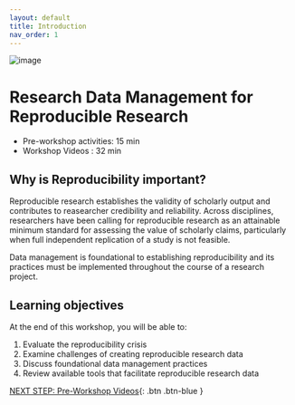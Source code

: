 ```yaml
---
layout: default
title: Introduction 
nav_order: 1
---
```


![image](https://user-images.githubusercontent.com/88455218/145476068-e8534980-796a-4ea2-902e-6e525432c660.png)

# Research Data Management for Reproducible Research

- Pre-workshop activities: 15 min 
- Workshop Videos : 32 min

## Why is Reproducibility important? 

Reproducible research establishes the validity of scholarly output and contributes to reasearcher credibility and reliability. Across disciplines, researchers have been calling for reproducible research as an attainable minimum standard for assessing the value of scholarly claims, particularly when full independent replication of a study is not feasible. 

Data management is foundational to establishing reproducibility and its practices must be implemented throughout the course of a research project. 

## Learning objectives 

At the end of this workshop, you will be able to:

1. Evaluate the reproducibility crisis
2. Examine challenges of creating reproducible research data
3. Discuss foundational data management practices 
4. Review available tools that facilitate reproducible research data
 
[NEXT STEP: Pre-Workshop Videos](pre-workshop.html){: .btn .btn-blue }

